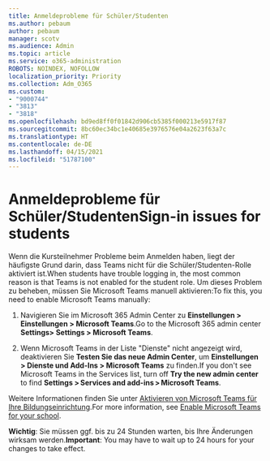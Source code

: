 ```yaml
---
title: Anmeldeprobleme für Schüler/Studenten
ms.author: pebaum
author: pebaum
manager: scotv
ms.audience: Admin
ms.topic: article
ms.service: o365-administration
ROBOTS: NOINDEX, NOFOLLOW
localization_priority: Priority
ms.collection: Adm_O365
ms.custom:
- "9000744"
- "3813"
- "3818"
ms.openlocfilehash: bd9ed8ff0f01842d906cb5385f000213e5917f87
ms.sourcegitcommit: 8bc60ec34bc1e40685e3976576e04a2623f63a7c
ms.translationtype: HT
ms.contentlocale: de-DE
ms.lasthandoff: 04/15/2021
ms.locfileid: "51787100"
---
```

# <a name="sign-in-issues-for-students"></a><span data-ttu-id="0c132-102">Anmeldeprobleme für Schüler/Studenten</span><span class="sxs-lookup"><span data-stu-id="0c132-102">Sign-in issues for students</span></span>

<span data-ttu-id="0c132-103">Wenn die Kursteilnehmer Probleme beim Anmelden haben, liegt der häufigste Grund darin, dass Teams nicht für die Schüler/Studenten-Rolle aktiviert ist.</span><span class="sxs-lookup"><span data-stu-id="0c132-103">When students have trouble logging in, the most common reason is that Teams is not enabled for the student role.</span></span> <span data-ttu-id="0c132-104">Um dieses Problem zu beheben, müssen Sie Microsoft Teams manuell aktivieren:</span><span class="sxs-lookup"><span data-stu-id="0c132-104">To fix this, you need to enable Microsoft Teams manually:</span></span>

1. <span data-ttu-id="0c132-105">Navigieren Sie im Microsoft 365 Admin Center zu **Einstellungen > Einstellungen > Microsoft Teams**.</span><span class="sxs-lookup"><span data-stu-id="0c132-105">Go to the Microsoft 365 admin center **Settings> Settings > Microsoft Teams**.</span></span> 

2. <span data-ttu-id="0c132-106">Wenn Microsoft Teams in der Liste "Dienste" nicht angezeigt wird, deaktivieren Sie **Testen Sie das neue Admin Center**, um **Einstellungen > Dienste und Add-Ins > Microsoft Teams** zu finden.</span><span class="sxs-lookup"><span data-stu-id="0c132-106">If you don't see Microsoft Teams in the Services list, turn off **Try the new admin center** to find **Settings > Services and add-ins > Microsoft Teams**.</span></span> 

<span data-ttu-id="0c132-107">Weitere Informationen finden Sie unter [Aktivieren von Microsoft Teams für Ihre Bildungseinrichtung](https://docs.microsoft.com/microsoft-365/education/intune-edu-trial/enable-microsoft-teams#enable-microsoft-teams-for-your-school-1).</span><span class="sxs-lookup"><span data-stu-id="0c132-107">For more information, see [Enable Microsoft Teams for your school](https://docs.microsoft.com/microsoft-365/education/intune-edu-trial/enable-microsoft-teams#enable-microsoft-teams-for-your-school-1).</span></span> 

<span data-ttu-id="0c132-108">**Wichtig**: Sie müssen ggf. bis zu 24 Stunden warten, bis Ihre Änderungen wirksam werden.</span><span class="sxs-lookup"><span data-stu-id="0c132-108">**Important**: You may have to wait up to 24 hours for your changes to take effect.</span></span>

 
